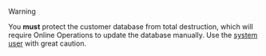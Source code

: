 <!-- markdownlint-disable-file MD041 -->
> [!WARNING]
> You **must** protect the customer database from total destruction, which will require Online Operations to update the database manually. Use the [system user][1] with great caution.

<!-- Referenced links -->
[1]: ../getting-started/user-contexts.md
